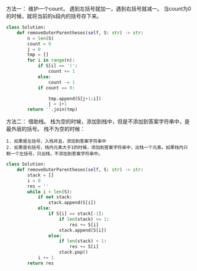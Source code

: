方法一：
维护一个count，
遇到左括号就加一，遇到右括号就减一。
当count为0的时候，就将当前的s段内的括号存下来。

```python
class Solution:
    def removeOuterParentheses(self, S: str) -> str:
        n = len(S)
        count = 0
        j = 0
        tmp = []
        for i in range(n):
            if S[i] == '(':
                count += 1
            else:
                count -= 1
            if count == 0:

                tmp.append(S[j+1:i])
                j = i+1
        return ''.join(tmp)
```

方法二：
借助栈。
栈为空的时候，添加到栈中，但是不添加到答案字符串中，是最外层的括号。
栈不为空的时候：
    
    1. 如果是左括号，入栈并且，添加到答案字符串中
    2. 如果是右括号，栈内元素大于1的时候，添加到答案字符串中，出栈一个元素。如果栈内只剩一个左括号，只出栈，不添加到答案字符串中。
    
```python
class Solution:
    def removeOuterParentheses(self, S: str) -> str:
        stack = []
        i = 0
        res = ''
        while i < len(S):
            if not stack:
                stack.append(S[i])
            else:
                if S[i] == stack[-1]:
                    if len(stack) >= 1:
                        res += S[i]
                    stack.append(S[i])
                else:
                    if len(stack) > 1:
                        res += S[i]
                    stack.pop()
            i += 1
        return res
```
